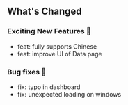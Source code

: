 ## What's Changed

### Exciting New Features 🎉

* feat: fully supports Chinese
* feat: improve UI of Data page

### Bug fixes 🐛

* fix: typo in dashboard
* fix: unexpected loading on windows


